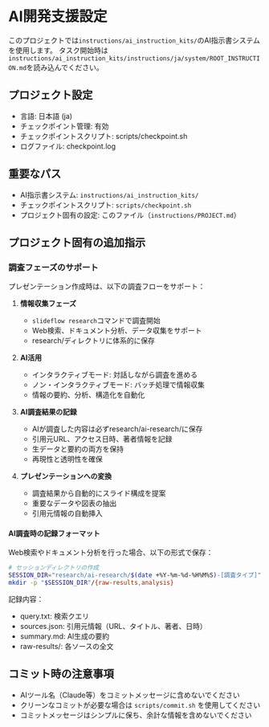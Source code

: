 # AI開発支援設定

このプロジェクトでは`instructions/ai_instruction_kits/`のAI指示書システムを使用します。
タスク開始時は`instructions/ai_instruction_kits/instructions/ja/system/ROOT_INSTRUCTION.md`を読み込んでください。

## プロジェクト設定
- 言語: 日本語 (ja)
- チェックポイント管理: 有効
- チェックポイントスクリプト: scripts/checkpoint.sh
- ログファイル: checkpoint.log

## 重要なパス
- AI指示書システム: `instructions/ai_instruction_kits/`
- チェックポイントスクリプト: `scripts/checkpoint.sh`
- プロジェクト固有の設定: このファイル（`instructions/PROJECT.md`）

## プロジェクト固有の追加指示

### 調査フェーズのサポート

プレゼンテーション作成時は、以下の調査フローをサポート：

1. **情報収集フェーズ**
   - `slideflow research`コマンドで調査開始
   - Web検索、ドキュメント分析、データ収集をサポート
   - research/ディレクトリに体系的に保存

2. **AI活用**
   - インタラクティブモード: 対話しながら調査を進める
   - ノン・インタラクティブモード: バッチ処理で情報収集
   - 情報の要約、分析、構造化を自動化

3. **AI調査結果の記録**
   - AIが調査した内容は必ずresearch/ai-research/に保存
   - 引用元URL、アクセス日時、著者情報を記録
   - 生データと要約の両方を保持
   - 再現性と透明性を確保

4. **プレゼンテーションへの変換**
   - 調査結果から自動的にスライド構成を提案
   - 重要なデータや図表の抽出
   - 引用元情報の自動挿入

#### AI調査時の記録フォーマット

Web検索やドキュメント分析を行った場合、以下の形式で保存：

```bash
# セッションディレクトリの作成
SESSION_DIR="research/ai-research/$(date +%Y-%m-%d-%H%M%S)-[調査タイプ]"
mkdir -p "$SESSION_DIR"/{raw-results,analysis}
```

記録内容：
- query.txt: 検索クエリ
- sources.json: 引用元情報（URL、タイトル、著者、日時）
- summary.md: AI生成の要約
- raw-results/: 各ソースの全文

## コミット時の注意事項
- AIツール名（Claude等）をコミットメッセージに含めないでください
- クリーンなコミットが必要な場合は `scripts/commit.sh` を使用してください
- コミットメッセージはシンプルに保ち、余計な情報を含めないでください 
